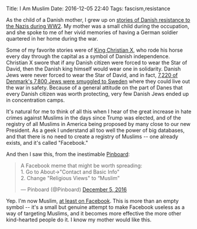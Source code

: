 Title: I Am Muslim
Date: 2016-12-05 22:40
Tags: fascism,resistance

As the child of a Danish mother, I grew up on [stories of Danish resistance to the Nazis during WW2](https://www.amazon.com/Hitlers-Savage-Canary-History-Resistance/dp/1628723718). My mother was a small child during the occupation, and she spoke to me of her vivid memories of having a German soldier quartered in her home during the war.

Some of my favorite stories were of [King Christian X](https://en.wikipedia.org/wiki/Christian_X_of_Denmark), who rode his horse every day through the capital as a symbol of Danish independence. Christian X swore that if any Danish citizen were forced to wear the Star of David, then the Danish king himself would wear one in solidarity. Danish Jews were never forced to wear the Star of David, and in fact, [7,220 of Denmark's 7,800 Jews were smuggled to Sweden](https://en.wikipedia.org/wiki/Rescue_of_the_Danish_Jews) where they could live out the war in safety. Because of a general attitude on the part of Danes that every Danish citizen was worth protecting, very few Danish Jews ended up in concentration camps.

It's natural for me to think of all this when I hear of the great increase in hate crimes against Muslims in the days since Trump was elected, and of the registry of all Muslims in America being proposed by many close to our new President. As a geek I understand all too well the power of big databases, and that there is no need to create a registry of Muslims -- one already exists, and it's called "Facebook."

And then I saw this, from the inestimable [Pinboard](https://twitter.com/pinboard):

<blockquote class="twitter-tweet" data-lang="en"><p lang="en" dir="ltr">A Facebook meme that might be worth spreading: <br>1. Go to About-&gt;&quot;Contact and Basic Info&quot;<br>2. Change &quot;Religious Views&quot; to “Muslim”</p>&mdash; Pinboard (@Pinboard) <a href="https://twitter.com/Pinboard/status/805886021028036608">December 5, 2016</a></blockquote>

Yep. I'm now Muslim, [at least on Facebook](https://www.facebook.com/schof/about). This is more than an empty symbol -- it's a small but genuine attempt to make Facebook useless as a way of targeting Muslims, and it becomes more effective the more other kind-hearted people do it. I know my mother would like this.